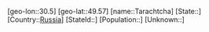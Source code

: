 ﻿---
location: [49.57,30.5]
type: City
tags:
- geo/City


SpocWebEntityId: 34759
isDeleted: false
confidential: public

---
[geo-lon::30.5]
[geo-lat::49.57]
[name::Tarachtcha]
[State::]
[Country::[Russia](geo/Continent/Europe/Russia.md)]
[StateId::]
[Population::]
[Unknown::]

